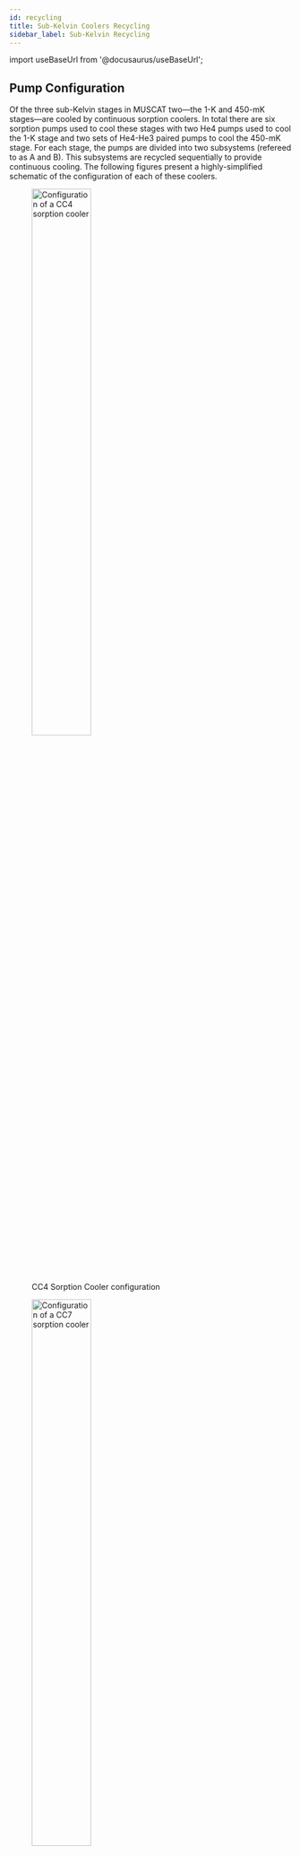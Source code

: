 ```yaml
---
id: recycling
title: Sub-Kelvin Coolers Recycling
sidebar_label: Sub-Kelvin Recycling
---
```


import useBaseUrl from '@docusaurus/useBaseUrl';

## Pump Configuration

Of the three sub-Kelvin stages in MUSCAT two—the 1-K and 450-mK stages—are cooled by continuous sorption coolers. In total there are six sorption pumps used to cool these stages with two He4 pumps used to cool the 1-K stage and two sets of He4-He3 paired pumps to cool the 450-mK stage. For each stage, the pumps are divided into two subsystems (refereed to as A and B). This subsystems are recycled sequentially to provide continuous cooling. The following figures present a highly-simplified schematic of the configuration of each of these coolers.

<figure>
<img className='image--center' alt='Configuration of a CC4 sorption cooler' src={useBaseUrl('img/CC4_config.png')} width='50%' />
<figcaption>CC4 Sorption Cooler configuration</figcaption>
</figure>
<figure>
<img className='image--center' alt='Configuration of a CC7 sorption cooler' src={useBaseUrl('img/CC7_config.png')} width='50%' />
<figcaption>CC7 Sorption Cooler configuration</figcaption>
</figure>

## Input Parameters

The recycling of the coolers is controlled by a state machine scripted in LabView. This state machine has two sets of input parameters each contained in a human-readable `.ini` file.

### Hardware Configuration Parameters
The first set of parameters is the physical channel IDs of the various heaters and temperature sensors. This is purely dependent on hardware configuration and present no possibility for optimisation and so is not further discussed here.

### Cycle Optimisation Parameters
The second set of parameters defines values like the set temperature each pump is heated to along with the voltage used for heating and the value of the exit condition for each stage of the cycle. The complete set of parameters is listed below

| Section | Parameter | Description | Default Value | Unit | Valid Range |
| --- | --- | --- | --- | --- | --- |
| CC7 | `He4APumpSetT` | Temperature to heat He4 A pump to condense He4 | 37.0 | Kelvin | Min: 0 |
| CC7 | `He4APumpVHeat` | Voltage used to heat He4 A pump up to `He4APumpSetT` | 24.0 | Volts | Min:&nbsp;0, Max:&nbsp;24 |
| CC7 | `He4APumpVHold` | Voltage used to hold He4 A pump at approximately `He4APumpSetT` during condensation | 3.5 | Volts | Min:&nbsp;0, Max:&nbsp;24 |
| CC7 | `He4AHSVOn` | Voltage to turn on (close) heat switch for He4 A pump | 3.5 | Volts | Min: 0, Max: 5 |
| CC7 | `He4AHSVOff` | Voltage to apply while heat switch for He4 A pump is off (open) | 0 | Volts | Min: 0, Max: 5 |
| CC7 | `He3APumpSetT` | Temperature to heat He3 A pump to condense He3 | 35.0 | Kelvin | Min: 0 |
| CC7 | `He3APumpVHeat` | Voltage used to heat He3 A pump up to `He3APumpSetT` | 24.0 | Volts | Min:&nbsp;0, Max:&nbsp;24 |
| CC7 | `He3APumpVHold` | Voltage used to hold He3 A pump at approximately `He3APumpSetT` during condensation | 3.5 | Volts | Min:&nbsp;0, Max:&nbsp;24 |
| CC7 | `He3AHSVOn` | Voltage to turn on (close) heat switch for He3 A pump | 3.5 | Volts | Min: 0, Max: 5 |
| CC7 | `He3AHSVOff` | Voltage to apply while heat switch for He3 A pump is off (open) | 0 | Volts | Min: 0, Max: 5 |
| CC7 | `He3ASoftStartV` | Voltage used to preheat He3 A pump during heating of He4 A pump | 0 | Volts | Min: 0, Max: 24 |
| CC7 | `He4BPumpSetT` | Temperature to heat He4 B pump to condense He4 | 37.0 | Kelvin | Min: 0 |
| CC7 | `He4BPumpVHeat` | Voltage used to heat He4 B pump up to `He4APumpSetT` | 24.0 | Volts | Min:&nbsp;0, Max:&nbsp;24 |
| CC7 | `He4BPumpVHold` | Voltage used to hold He4 B pump at approximately `He4APumpSetT` during condensation | 3.5 | Volts | Min:&nbsp;0, Max:&nbsp;24 |
| CC7 | `He4BHSVOn` | Voltage to turn on (close) heat switch for He4 B pump | 3.5 | Volts | Min: 0, Max: 5 |
| CC7 | `He4BHSVOff` | Voltage to apply while heat switch for He4 B pump is off (open) | 0 | Volts | Min: 0, Max: 5 |
| CC7 | `He3BPumpSetT` | Temperature to heat He3 B pump to condense He3 | 35.0 | Kelvin | Min: 0 |
| CC7 | `He3BPumpVHeat` | Voltage used to heat He3 B pump up to `He3APumpSetT` | 24.0 | Volts | Min:&nbsp;0, Max:&nbsp;24 |
| CC7 | `He3BPumpVHold` | Voltage used to hold He3 B pump at approximately `He3APumpSetT` during condensation | 5.0 | Volts | Min:&nbsp;0, Max:&nbsp;24 |
| CC7 | `He3BHSVOn` | Voltage to turn on (close) heat switch for He3 B pump | 3.5 | Volts | Min: 0, Max: 5 |
| CC7 | `He3BHSVOff` | Voltage to apply while heat switch for He3 B pump is off (open) | 0 | Volts | Min: 0, Max: 5 |
| CC7 | `He3BSoftStartV` | Voltage used to preheat He3 B pump during heating of He4 B pump | 0 | Volts | Min: 0, Max: 24 |
| CC7 | `He4CondTemp` | Temperature below which we consider He4 to condense in the system | 4.2 | Kelvin | Min: 0 |
| CC7 | `He4CondTime` | Time to wait for He4 to condense | 480 | Seconds | Min: 0 |
| CC7 | `He3CondTemp` | Temperature below which we consider He3 to condense in the system | 3.1 | Kelvin | Min: 0 |
| CC7 | `He3CondTime` | Time to wait for He3 to condense | 480 | Seconds | Min: 0 |
| CC7 | `HSOffBelow` | Temperature below which a heat switch is considered to be off (open) | 15.0 | Kelvin | Min: 0 |
| CC7 | `TimeBetweenCycles` | Time between the end of a A/B subsystem cycle and the start of the B/A cycle | 480 | Seconds | Min: 0 |
| CC7 | `He3TimeOut` | Fall-back parameter - Maximum time to wait after pumping He4 for the head of a He3 pump to cool below `He3CondTemp` before manually advancing the cycle | 2700 | Seconds | Min: 0 |
| CC4 | `He4APumpSetT` | Temperature to heat He4 A pump to condense He4 | 47.0 | Kelvin | Min: 0 |
| CC4 | `He4APumpVHeat` | Voltage used to heat He4 A pump up to `He4APumpSetT` | 24.0 | Volts | Min:&nbsp;0, Max:&nbsp;24 |
| CC4 | `He4APumpVHold` | Voltage used to hold He4 A pump at approximately `He4APumpSetT` during condensation | 4.5 | Volts | Min:&nbsp;0, Max:&nbsp;24 |
| CC4 | `He4AHSVOn` | Voltage to turn on (close) heat switch for He4 A pump | 5.0 | Volts | Min: 0, Max: 5 |
| CC4 | `He4AHSVOff` | Voltage to apply while heat switch for He4 A pump is off (open) | 0 | Volts | Min: 0, Max: 5 |
| CC4 | `He4BPumpSetT` | Temperature to heat He4 A pump to condense He4 | 47.0 | Kelvin | Min: 0 |
| CC4 | `He4BPumpVHeat` | Voltage used to heat He4 A pump up to `He4BPumpSetT` | 24.0 | Volts | Min:&nbsp;0, Max:&nbsp;24 |
| CC4 | `He4BPumpVHold` | Voltage used to hold He4 A pump at approximately `He4BPumpSetT` during condensation | 5.0 | Volts | Min:&nbsp;0, Max:&nbsp;24 |
| CC4 | `He4BHSVOn` | Voltage to turn on (close) heat switch for He4 A pump | 5.0 | Volts | Min: 0, Max: 5 |
| CC4 | `He4BHSVOff` | Voltage to apply while heat switch for He4 A pump is off (open) | 0 | Volts | Min: 0, Max: 5 |
| CC4 | `HSOffBelow` | Temperature below which a heat switch is considered to be off (open) | 15.0 | Kelvin | Min: 0 |
| CC4 | `TimeAfterCC7BeforeCC4` | Time to wait after finishing the CC7 subsystem cycle before finishing the CC4 subsystem cycle | 0 | Seconds | Min: 0 |
| MD | `StillVOn` | Voltage applied to still heater to circulate He3 | 1.8 | Volts | Min: 0, Max: 2 |
| MD | `StartStillBelowT` | Temperature of still condensor (450-mK stage) below which to start circulating He3 | 0.6 | Kelvin | Min: 0 |

### Example Files
Example configuration files, based on the currently used parameters are available for download here.

-   <a href={useBaseUrl('data/Indexes_default.ini')}>Hardware Parameters</a>
-   <a href={useBaseUrl('data/Params_default.ini')}>Cycle Parameters</a>

## Cycle State Flow

The following presents a basic overview of the states used in the state-machine to recycle the coolers in MUSCAT cryostat.

:::info
The following steps assume that the pulse tube is running and system has cooled to 4&nbsp;K. These preliminary steps are controlled and reported by the MUSCAT Cryogenics Control and Logging Software but are note detailed here.
:::

0.  Start with all HSs `CC*He**HSVOn`
1.  Set CC4 A HS heater `CC4He4AHSVOff`, _go to_ 2
2.  Set CC7 A He3 and He4 HS heaters to `CC7He3AHSVOff` and `CC7He4AHSVOff`, _go to_ 3
3.  _if_ CC4 He4A HS is < `CC4HSOffBelow` _go to_ 4; _else go to_ 3
4.  Apply `CC4He4APumpVHeat` to CC4 He4 A pump heater, _go to_ 5
5.  _if_ CC7 He4 A HS _AND_ CC7 He3 A HS < `CC7HSOffBelow` _go to_ 6, _else go to_ 5
6.  Apply `CC7He4APumpVHeat` to CC7 He4 A pump heater, apply `CC7He3ASoftStartV` to CC7 He3 A pump heater, _go to_ 7
7.  _if_ CC7 He4 A pump > `CC7He4APumpSetT` _go to_ 8 (once only); _if_ CC4 He4 A pump > `CC4He4APumpSetT` _go to_ 9 (once only); _if_  CC7 He4 A pump > `CC7He4APumpSetT` _AND_  CC4 He4 A pump > `CC4He4APumpSetT` _go to_ 10; _else go to_ 7
8.  Apply `CC7He4APumpVHold` to CC7 He4 A pump heater, _go to_ 7
9.  Apply `CC4He4APumpVHold` to CC4 He4 A pump heater, _go to_ 7
10. Apply `CC7He3APumpVHeat` to CC7 He3 A pump heater, _go to_ 11
11. _if_ CC7 He3 A pump > `CC7He3APumpSetT` _go to_ 12; _else go to_ 11
12. Apply `CC7He3APumpVHold`, _go to_ 13
13. _if_ CC7 He4 A head < `CC7He4CondTemp` _go to_ 14; _else go to_ 13
14. _wait_ `CC7He4CondTime` _then go to_ 15.
15. Set CC7 He4 A pump heater to 0, apply `CC7He4AHSVOn` to CC7 He4A HS heater, _go to_ 16
16. _if_ CC7 He3 A head < `CC7He3CondTemp` _go to_ 17; _else if_ time at this state > `CC7He3TimeOut` _go to_ 17; _else go to_ 16
17. _wait_ `CC7He3CondTime`, _then go to_ 18
18. Set CC7 He3 A pump heater to 0, apply `CC7He3AHSVOn` to CC7 He3A HS heater, _go to_ 19
19. _wait_ `CC4TimeAfterCC7BeforeCC4`, _then go to_ 20
20. Set CC4 He4 A pump heater to 0, apply `CC4He4AHSVOn` to CC4 He4A HS heater, _go to_ 21
21. _wait_ `CC7TimeBetweenCycles`, _then go to_ 22
22. Set CC4 B HS heater to `CC4He4BHSVOff`, _go to_ 23
23. Set CC7 B He3 and He4 HS heaters to `CC7He3BHSVOff` and `CC7He4BHSVOff`, _go to_ 24
24. _if_ CC4 He4 B HS < `CC4HSOffBelow`, _go to_ 25; _else go to_ 24
25. Apply `CC4He4BPumpVHeat` to CC4 He4 B pump heater, _go to_ 26
26. _if_ CC7 He4 B HS _AND_ CC7 He3 B HS < `CC7HSOffBelow` _go to_ 27, _else go to_ 26
27. Apply `CC7He4BPumpVHeat` to CC7 He4 B pump heater, apply `CC7He3BSoftStartV` to CC7 He3 A pump heater, _go to_ 28
28. _if_ CC7 He4 B pump > `CC7He4BPumpSetT` _go to_ 29 (once only); _if_ CC4 He4 B pump > `CC4He4BPumpSetT` _go to_ 30 (once only), _if_ CC4 He4 B pump > `CC4He4BPumpSetT` _AND_ CC7 He4 B pump > `CC7He4BPumpSetT` _go to_ 31, _else go to_ 28
29. Apply `CC7He4BPumpVHold` to CC7 He4 B pump heater, _go to_ 28
30. Apply `CC4He4BPumpVHold` to CC4 He4 B pump heater, _go to_ 28
31. Apply `CC7He3BPumpVHeat` to CC7 He3 B pump heater, _go to_ 32
32. _if_ CC7 He3 B pump > `CC7He3BPumpSetT` _go to_ 33, _else go to_ 32
33. Apply `CC7He3BPumpVHold` to CC7 He3 B pump heater, _go to_ 34
34. _if_ CC7 He4 B pump head < `CC7He4CondTemp` _go to_ 35, _else go to_ 34
35. _wait_ `CC7He4CondTime`, _then go to_ 36.
36. Set CC7 He4 B pump heater to 0, apply `CC7He4BHSVOn` to CC7 He4 B HS, _go to_ 37
37. _if_ CC7 He3 B head < `CC7He3CondTemp` _go to_ 38; _else if_ time at this state > `CC7He3TimeOut` _go to_ 38; _else go to_ 37
38. _wait_ `CC7He3CondTime`, _then go to_ 39
39. Set CC7 He3 B pump heater to 0, apply `CC7He3BHSVOn` to CC7 He3B HS heater, _go to_ 40
40. _wait_ `CC4TimeAfterCC7BeforeCC4`, _then go to_ 41
41. Set CC4 He4 B pump heater to 0, apply `CC4CC7He4BHSVOn` to CC4 He4B HS heater, _go to_ 42
42. _wait_ `CC7TimeBetweenCycles`, _then go to_ 1

## Miniature Dilution Refrigerator
The cycle described above does not consider the operation of the miniature dilution refrigerator used to cool the detectors from 450&nbsp;mK to 120&nbsp;mK. A dilution refrigerator )either standard or miniature) is inherently continuous and thus does not require recycling in the same way that a sorption-cooler based system does. The miniature dilution refrigerator simply requires a static thermal power to be applied to its still (also known as the evaporator). In theory this power could be applied at all times including during the cooldown from 300&nbsp;K, however the reality of doing this would be that cooldown of the 450-mK stage from 4&nbsp;K to its base temperature would take longer were this done. Instead the state machine used to cycle the continuous sorption coolers monitors the cooldown of the 450-mK stage and when appropriate applies the thermal load to the still. To do this the state machine is modified as follows:

-   A flag variable called `FocalPlaneReady` is added with a default value of `False`
-   If at Step 39 above the temperature of the miniature dilution refrigerator's mixing chamber (the detector stage of MUSCAT) is above `MDStartStillBelowT`, `FocalPlaneReady` is set to `False`, the still heater is switched off (0 V applied) and the state machine advances to Step 40
-   If at Step 39 above the temperature of the miniature dilution refrigerator's mixing chamber is below `MDStartStillBelowT` _AND_ `FocalPlaneReady` is `False`, `FocalPlaneReady` is set to `True`, the still heater is left off (with 0 V applied) and the state machine moves on to Step 40
-   If at Step 39 above the temperature of the miniature dilution refrigerator's mixing chamber is below `MDStartStillBelowT` _AND_ `FocalPlaneReady` is `True` (that is to say the above condition was met on the previous B sub-system cycle), the still heater is set to `MDStillVOn` and the state machine moves on to Step 40
